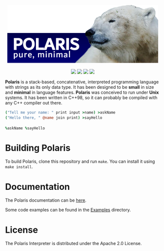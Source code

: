 <p align="center">
  <img src="images/polaris_image.png">
  <br><br>
  <img src="https://img.shields.io/badge/version-1.1-blue.svg">
  <img src="https://img.shields.io/badge/apache-_2.0-yellow">
  <a href="https://www.freenode.net"><img src="https://img.shields.io/badge/irc-%23polarislang-navy"></a>
  <a href="https://t.me/polarislang"><img src="https://img.shields.io/badge/-polarislang-295887?logo=telegram"></a>
</p>

**Polaris** is a stack-based, concatenative, interpreted programming language with strings as its only data type.
It has been designed to be **small** in size and **minimal** in language features. **Polaris** was
conceived to run under **Unix** systems.
It has been written in C++98, so it can probably be compiled with any C++ compiler out there.

```coffeescript
("Tell me your name: " print input >name) >askName
("Hello there, " @name join print) >sayHello

%askName %sayHello
```

# Building Polaris
To build Polaris, clone this repository and run `make`. You can install it using `make install`.

# Documentation
The Polaris documentation can be [here](https://www.lartu.net/languages/polaris/).

Some code examples can be found in the [Examples](examples) directory.

# License
The Polaris Interpreter is distributed under the Apache 2.0 License.
